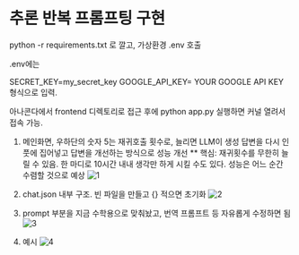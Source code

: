 # 추론 반복 프롬프팅 구현

python -r requirements.txt 로 깔고, 가상환경 .env 호출

.env에는

SECRET_KEY=my_secret_key
GOOGLE_API_KEY= YOUR GOOGLE API KEY 형식으로 입력.

아나콘다에서 frontend 디렉토리로 접근 후에 python app.py 실행하면 커널 열려서 접속 가능.

1. 메인화면, 우하단의 숫자 5는 재귀호출 횟수로, 늘리면 LLM이 생성 답변을 다시 인풋에 집어넣고 답변을 개선하는 방식으로 성능 개선
 ** 핵심: 재귀횟수를 무한히 늘릴 수 있음. 한 마디로 10시간 내내 생각만 하게 시킬 수도 있다. 성능은 어느 순간 수렴할 것으로 예상
![1](https://github.com/user-attachments/assets/1047c191-c103-468a-821e-5bb5532337d1)  

3. chat.json 내부 구조. 빈 파일을 만들고 {} 적으면 초기화
![2](https://github.com/user-attachments/assets/59285afa-bfa2-4d71-b419-0ae472d45d76)  

4. prompt 부분을 지금 수학용으로 맞춰놨고, 번역 프롬프트 등 자유롭게 수정하면 됨
![3](https://github.com/user-attachments/assets/bbd4d03a-1381-4c7b-a165-dd3eaf2121d9)  

5. 예시
![4](https://github.com/user-attachments/assets/b9418fdc-56c0-4611-a532-2203720bdeb2)  
